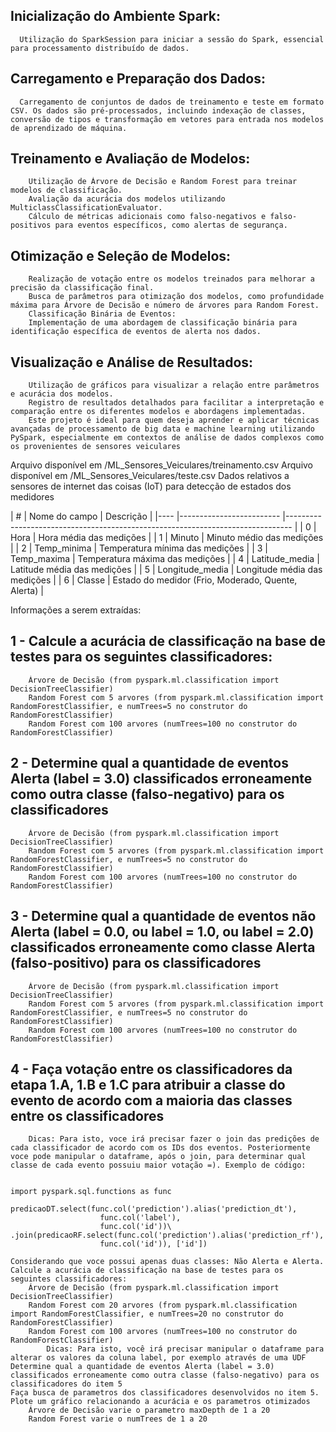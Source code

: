 
## Inicialização do Ambiente Spark: 

      Utilização do SparkSession para iniciar a sessão do Spark, essencial para processamento distribuído de dados.

## Carregamento e Preparação dos Dados:

      Carregamento de conjuntos de dados de treinamento e teste em formato CSV. Os dados são pré-processados, incluindo indexação de classes, conversão de tipos e transformação em vetores para entrada nos modelos de aprendizado de máquina.

## Treinamento e Avaliação de Modelos:

        Utilização de Árvore de Decisão e Random Forest para treinar modelos de classificação.
        Avaliação da acurácia dos modelos utilizando MulticlassClassificationEvaluator.
        Cálculo de métricas adicionais como falso-negativos e falso-positivos para eventos específicos, como alertas de segurança.
        
## Otimização e Seleção de Modelos:

        Realização de votação entre os modelos treinados para melhorar a precisão da classificação final.
        Busca de parâmetros para otimização dos modelos, como profundidade máxima para Árvore de Decisão e número de árvores para Random Forest.
        Classificação Binária de Eventos:
        Implementação de uma abordagem de classificação binária para identificação específica de eventos de alerta nos dados.
        
## Visualização e Análise de Resultados:

        Utilização de gráficos para visualizar a relação entre parâmetros e acurácia dos modelos.
        Registro de resultados detalhados para facilitar a interpretação e comparação entre os diferentes modelos e abordagens implementadas.
        Este projeto é ideal para quem deseja aprender e aplicar técnicas avançadas de processamento de big data e machine learning utilizando PySpark, especialmente em contextos de análise de dados complexos como os provenientes de sensores veiculares

Arquivo disponível em /ML_Sensores_Veiculares/treinamento.csv
Arquivo disponível em /ML_Sensores_Veiculares/teste.csv
Dados relativos a sensores de internet das coisas (IoT) para detecção de estados dos medidores

| # | Nome do campo | Descrição | |---- |------------------------- |------------------------------------------------------------------------------- | | 0 | Hora | Hora média das medições | | 1 | Minuto | Minuto médio das medições | | 2 | Temp_minima | Temperatura mínima das medições | | 3 | Temp_maxima | Temperatura máxima das medições | | 4 | Latitude_media | Latitude média das medições | | 5 | Longitude_media | Longitude média das medições | | 6 | Classe | Estado do medidor (Frio, Moderado, Quente, Alerta) |

Informações a serem extraídas:

## 1 - Calcule a acurácia de classificação na base de testes para os seguintes classificadores:
        Árvore de Decisão (from pyspark.ml.classification import DecisionTreeClassifier)
        Random Forest com 5 arvores (from pyspark.ml.classification import RandomForestClassifier, e numTrees=5 no construtor do RandomForestClassifier)
        Random Forest com 100 arvores (numTrees=100 no construtor do RandomForestClassifier)
## 2 - Determine qual a quantidade de eventos Alerta (label = 3.0) classificados erroneamente como outra classe (falso-negativo) para os classificadores
        Árvore de Decisão (from pyspark.ml.classification import DecisionTreeClassifier)
        Random Forest com 5 arvores (from pyspark.ml.classification import RandomForestClassifier, e numTrees=5 no construtor do RandomForestClassifier)
        Random Forest com 100 arvores (numTrees=100 no construtor do RandomForestClassifier)
## 3 -  Determine qual a quantidade de eventos não Alerta (label = 0.0, ou label = 1.0, ou label = 2.0) classificados erroneamente como classe Alerta (falso-positivo) para os classificadores
        Árvore de Decisão (from pyspark.ml.classification import DecisionTreeClassifier)
        Random Forest com 5 arvores (from pyspark.ml.classification import RandomForestClassifier, e numTrees=5 no construtor do RandomForestClassifier)
        Random Forest com 100 arvores (numTrees=100 no construtor do RandomForestClassifier)
## 4 - Faça votação entre os classificadores da etapa 1.A, 1.B e 1.C para atribuir a classe do evento de acordo com a maioria das classes entre os classificadores
        Dicas: Para isto, voce irá precisar fazer o join das predições de cada classificador de acordo com os IDs dos eventos. Posteriormente voce pode manipular o dataframe, após o join, para determinar qual classe de cada evento possuiu maior votação =). Exemplo de código:


    import pyspark.sql.functions as func
    
    predicaoDT.select(func.col('prediction').alias('prediction_dt'),
                        func.col('label'),
                        func.col('id'))\
    .join(predicaoRF.select(func.col('prediction').alias('prediction_rf'),
                        func.col('id')), ['id'])

    Considerando que voce possui apenas duas classes: Não Alerta e Alerta. Calcule a acurácia de classificação na base de testes para os seguintes classificadores:
        Árvore de Decisão (from pyspark.ml.classification import DecisionTreeClassifier)
        Random Forest com 20 arvores (from pyspark.ml.classification import RandomForestClassifier, e numTrees=20 no construtor do RandomForestClassifier)
        Random Forest com 100 arvores (numTrees=100 no construtor do RandomForestClassifier)
            Dicas: Para isto, você irá precisar manipular o dataframe para alterar os valores da coluna label, por exemplo através de uma UDF
    Determine qual a quantidade de eventos Alerta (label = 3.0) classificados erroneamente como outra classe (falso-negativo) para os classificadores do item 5
    Faça busca de parametros dos classificadores desenvolvidos no item 5. Plote um gráfico relacionando a acurácia e os parametros otimizados
        Árvore de Decisão varie o parametro maxDepth de 1 a 20
        Random Forest varie o numTrees de 1 a 20

